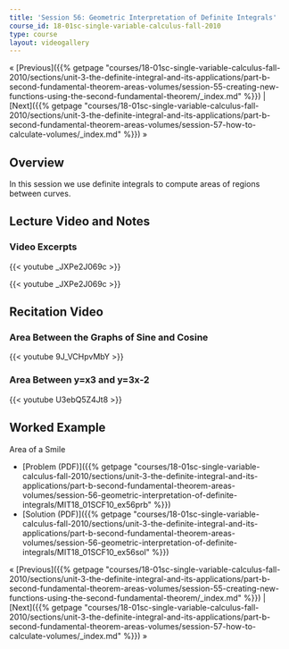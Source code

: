 ```yaml
---
title: 'Session 56: Geometric Interpretation of Definite Integrals'
course_id: 18-01sc-single-variable-calculus-fall-2010
type: course
layout: videogallery
---
```

« [Previous]({{% getpage "courses/18-01sc-single-variable-calculus-fall-2010/sections/unit-3-the-definite-integral-and-its-applications/part-b-second-fundamental-theorem-areas-volumes/session-55-creating-new-functions-using-the-second-fundamental-theorem/_index.md" %}}) | [Next]({{% getpage "courses/18-01sc-single-variable-calculus-fall-2010/sections/unit-3-the-definite-integral-and-its-applications/part-b-second-fundamental-theorem-areas-volumes/session-57-how-to-calculate-volumes/_index.md" %}}) »

Overview
--------

In this session we use definite integrals to compute areas of regions between curves.

Lecture Video and Notes
-----------------------

### Video Excerpts

{{< youtube \_JXPe2J069c >}}

{{< youtube \_JXPe2J069c >}}

Recitation Video
----------------

### Area Between the Graphs of Sine and Cosine

{{< youtube 9J\_VCHpvMbY >}}

### Area Between y=x3 and y=3x-2

{{< youtube U3ebQ5Z4Jt8 >}}

Worked Example
--------------

Area of a Smile

*   [Problem (PDF)]({{% getpage "courses/18-01sc-single-variable-calculus-fall-2010/sections/unit-3-the-definite-integral-and-its-applications/part-b-second-fundamental-theorem-areas-volumes/session-56-geometric-interpretation-of-definite-integrals/MIT18_01SCF10_ex56prb" %}})
*   [Solution (PDF)]({{% getpage "courses/18-01sc-single-variable-calculus-fall-2010/sections/unit-3-the-definite-integral-and-its-applications/part-b-second-fundamental-theorem-areas-volumes/session-56-geometric-interpretation-of-definite-integrals/MIT18_01SCF10_ex56sol" %}})

« [Previous]({{% getpage "courses/18-01sc-single-variable-calculus-fall-2010/sections/unit-3-the-definite-integral-and-its-applications/part-b-second-fundamental-theorem-areas-volumes/session-55-creating-new-functions-using-the-second-fundamental-theorem/_index.md" %}}) | [Next]({{% getpage "courses/18-01sc-single-variable-calculus-fall-2010/sections/unit-3-the-definite-integral-and-its-applications/part-b-second-fundamental-theorem-areas-volumes/session-57-how-to-calculate-volumes/_index.md" %}}) »